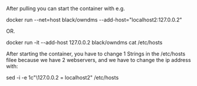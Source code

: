 After pulling you can start the container with e.g.

docker run --net=host black/owndms --add-host="localhost2:127.0.0.2"

OR.

docker run -it --add-host 127.0.0.2 black/owndms cat /etc/hosts

After starting the container, you have to change 1 Strings in the /etc/hosts filee because we have 2 webservers, and we have to change the ip address with:

 sed -i -e 1c"\127.0.0.2            = localhost2" /etc/hosts 
